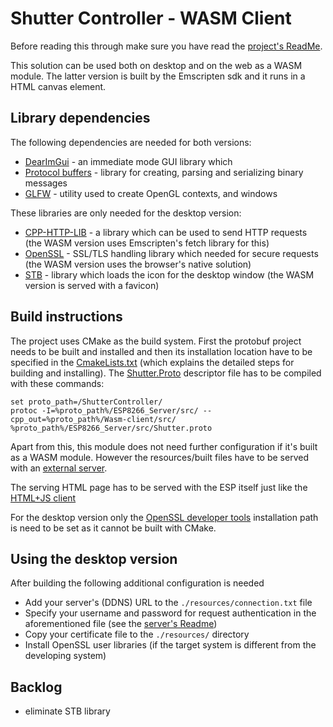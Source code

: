 # Shutter Controller - WASM Client
Before reading this through make sure you have read the [project's ReadMe](/ReadMe.md).

This solution can be used both on desktop and on the web as a WASM module.
The latter version is built by the Emscripten sdk and it runs in a HTML canvas element.

## Library dependencies
The following dependencies are needed for both versions:
* [DearImGui](https://github.com/ocornut/imgui) - an immediate mode GUI library which 
* [Protocol buffers](https://github.com/protocolbuffers/protobuf) - library for creating, parsing and serializing binary messages
* [GLFW](https://github.com/glfw/glfw) - utility used to create OpenGL contexts, and windows

These libraries are only needed for the desktop version:
* [CPP-HTTP-LIB](https://github.com/yhirose/cpp-httplib) - a library which can be used to send HTTP requests (the WASM version uses Emscripten's fetch library for this)
* [OpenSSL](https://www.openssl.org/) - SSL/TLS handling library which needed for secure requests (the WASM version uses the browser's native solution)
* [STB](https://github.com/nothings/stb) - library which loads the icon for the desktop window (the WASM version is served with a favicon)

## Build instructions

The project uses CMake as the build system. First the protobuf project needs to be built and installed and then its installation location have to be specified in the [CmakeLists.txt](./CMakeLists.txt) (which explains the detailed steps for building and installing). The [Shutter.Proto](../ESP8266_Server/src/Shutter.proto) descriptor file has to be compiled with these commands:

	set proto_path=/ShutterController/
	protoc -I=%proto_path%/ESP8266_Server/src/ --cpp_out=%proto_path%/Wasm-client/src/ %proto_path%/ESP8266_Server/src/Shutter.proto

Apart from this, this module does not need further configuration if it's built as a WASM module. However the resources/built files have to be served with an [external server](../ESP8266_Server/ReadMe.md#Setting-up-the-external-resource-provider-server).

The serving HTML page has to be served with the ESP itself just like the [HTML+JS client](../HTML+JS-client/ReadMe.md#configuration)

For the desktop version only the [OpenSSL developer tools](https://wiki.openssl.org/index.php/Binaries) installation path is need to be set as it cannot be built with CMake.

## Using the desktop version
After building the following additional configuration is needed
* Add your server's (DDNS) URL to the `./resources/connection.txt` file
* Specify your username and password for request authentication in the aforementioned file (see the [server's Readme](/ESP8266_Server/ReadMe.md))
* Copy your certificate file to the `./resources/` directory
* Install OpenSSL user libraries (if the target system is different from the developing system)

## Backlog
* eliminate STB library